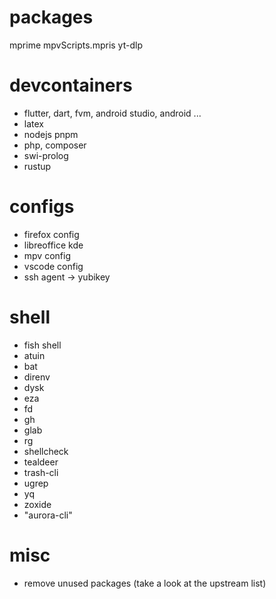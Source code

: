 # packages

mprime
mpvScripts.mpris
yt-dlp

# devcontainers

- flutter, dart, fvm, android studio, android ...
- latex
- nodejs pnpm
- php, composer
- swi-prolog
- rustup

# configs

- firefox config
- libreoffice kde
- mpv config
- vscode config
- ssh agent -> yubikey

# shell

- fish shell
- atuin
- bat
- direnv
- dysk
- eza
- fd
- gh
- glab
- rg
- shellcheck
- tealdeer
- trash-cli
- ugrep
- yq
- zoxide
- "aurora-cli"

# misc

- remove unused packages (take a look at the upstream list)
